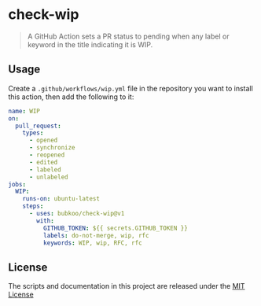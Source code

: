 # check-wip

> A GitHub Action sets a PR status to pending when any label or keyword in the title indicating it is WIP.

## Usage

Create a `.github/workflows/wip.yml` file in the repository you want to install this action, then add the following to it:

```yml
name: WIP
on:
  pull_request:
    types:
      - opened
      - synchronize
      - reopened
      - edited
      - labeled
      - unlabeled
jobs:
  WIP:
    runs-on: ubuntu-latest
    steps:
      - uses: bubkoo/check-wip@v1
        with:
          GITHUB_TOKEN: ${{ secrets.GITHUB_TOKEN }}
          labels: do-not-merge, wip, rfc
          keywords: WIP, wip, RFC, rfc
```

## License

The scripts and documentation in this project are released under the [MIT License](LICENSE)

